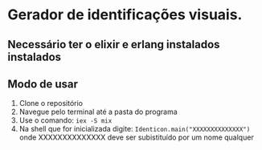 # Gerador de identificações visuais.

## Necessário ter o elixir e erlang instalados instalados

## Modo de usar
1. Clone o repositório
2. Navegue pelo terminal até a pasta do programa
3. Use o comando:
```iex -S mix```
4. Na shell que for inicializada digite:
```Identicon.main("XXXXXXXXXXXXXX")```
 onde XXXXXXXXXXXXXX deve ser subistituído por um nome qualquer

